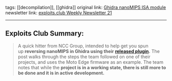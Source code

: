 tags: [[decompilation]], [[ghidra]] 
original link:  [Ghidra nanoMIPS ISA module](https://research.nccgroup.com/2024/05/07/ghidra-nanomips-isa-module/?ref=blog.exploits.club)
newsletter link: [exploits.club Weekly Newsletter 21](https://blog.exploits.club/exploits-club-weekly-newsletter-21/)

---
## Exploits Club Summary:
> A quick hitter from NCC Group, intended to help get you spun up **reversing nanoMIPS in Ghidra using their** [**released plugin**](https://github.com/nccgroup/ghidra-nanomips?ref=blog.exploits.club)**.** The post walks through the steps the team followed on one of their projects, and uses the Moto Edge firmware as an example. The team notes that while the **project is in a working state, there is still more to be done and it is in active development.** 